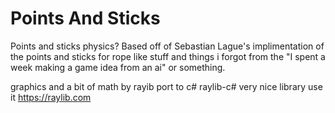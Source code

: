 # Points And Sticks
Points and sticks physics?
Based off of Sebastian Lague's implimentation of the points and sticks for rope like stuff and things i forgot from the "I spent a week making a game idea from an ai" or something.

graphics and a bit of math by rayib port to c# raylib-c#
very nice library use it <https://raylib.com>
